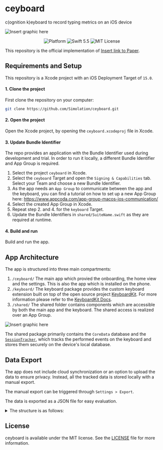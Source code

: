 # ceyboard

c(ognition k)eyboard to record typing metrics on an iOS device

![Insert graphic here]()

<p align="center">
<img src="https://img.shields.io/cocoapods/p/ios" alt="Platform" />
<img src="https://img.shields.io/badge/Swift-5.5-orange.svg" alt="Swift 5.5" />
<img src="https://img.shields.io/badge/license-MIT-green" alt="MIT License" />
</p>

This repository is the official implementation of [Insert link to Paper]().

## Requirements and Setup

This repository is a Xcode project with an iOS Deployment Target of `15.0`.

#### 1. Clone the project

First clone the repository on your computer:

```zsh
git clone https://github.com/Simolation/ceyboard.git
```

#### 2. Open the project

Open the Xcode project, by opening the `ceyboard.xcodeproj` file in Xcode.

#### 3. Update Bundle Identifier

The repo provides an application with the Bundle Identifier used during development and trial.
In order to run it locally, a different Bundle Identifier and App Group is required.

1.  Select the project `ceyboard` in Xcode.
2.  Select the `ceyboard` Target and open the `Signing & Capabilities` tab.
    Select your Team and choose a new Bundle Identifier.
3.  As the app needs an `App Group` to communicate between the app and the keyboard, you can find a tutorial on how to set up a new App Group here: https://www.appcoda.com/app-group-macos-ios-communication/
4.  Select the created App Group in Xcode.
5.  Repeat step 2. and 4. for the `keyboard` Target.
6.  Update the Bundle Identifiers in `shared/SuiteName.swift` as they are required at runtime.

#### 4. Build and run

Build and run the app.

## App Architecture

The app is structured into three main compartments:

1. `/ceyboard/`
   The main app which provied the onboarding, the home view and the settings. This is also the app which is installed on the phone.
2. `/keyboard/`
   The keyboard package provides the custom keyboard extension built on top of the open source project [KeyboardKit](https://github.com/KeyboardKit/KeyboardKit). For more information please refer to the [KeyboardKit Docs](https://github.com/KeyboardKit/KeyboardKit#readme).
3. `/shared/`
   The shared folder contains components which are accessible by both the main app and the keyboard. The shared access is realized over an App Group.

![Insert graphic here]()

The shared package primarily contains the `CoreData` database and the [`SessionTracker`](/shared/SessionTracker.swift), which tracks the performed events on the keyboard and stores them securely on the device's local database.

## Data Export

The app does not include cloud synchronization or an option to upload the data to ensure privacy.
Instead, all the tracked data is stored locally with a manual export.

The manual export can be triggered through `Settings > Export`.

The data is exported as a JSON file for easy evaluation.

<details>
<summary>The structure is as follows:</summary>

```js
{
  "gender": "male",
  "device": "iPhone13,2",
  "appVersion": "7",
  "studyId": "0",
  "birthyear": 1990,
  "exportDate": 1646644093378.6631,
  "matrix": [
    [
      // aa matrix pair
      [
        41, // frequency
        0.1970570981502533, // mean
        0.12307097762823105 // std
      ]
      // ab ...
    ]
    // ...
  ],
  "sessions": [
    {
      "started_at": 1645959020630.1279,
      "hostApp": "org.digital-medicine.ceyboard",
      "ended_at": 1645959033263.4521,
      "events": [
        {
          "created_at": 1645959028898.114,
          "action": "character"
        },
        {
          "created_at": 1645959029482.2439,
          "action": "backspace"
        },
        {
          "created_at": 1645959028682.2271,
          "action": "character"
        }
        // ...
      ]
    }
    // ...
  ]
}
```

</details>

## License

ceyboard is available under the MIT license. See the [LICENSE](LICENSE) file for more information.
